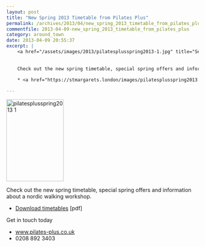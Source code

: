 ```yaml
---
layout: post
title: "New Spring 2013 Timetable from Pilates Plus"
permalink: /archives/2013/04/new_spring_2013_timetable_from_pilates_plus.html
commentfile: 2013-04-09-new_spring_2013_timetable_from_pilates_plus
category: around_town
date: 2013-04-09 20:55:37
excerpt: |
    <a href="/assets/images/2013/pilatesplusspring2013-1.jpg" title="See larger version of - pilatesplusspring2013 1"><img src="/assets/images/2013/pilatesplusspring2013-1_thumb.jpg" width="150" height="215" alt="pilatesplusspring2013 1" class="photo right" /></a>
    
    
    Check out the new spring timetable, special spring offers and information about a nordic walking workshop.
    
    * <a href="https://stmargarets.london/images/pilatesplusspring2013.pdf">Download timetables</a> [pdf]

---
```


<a href="/assets/images/2013/pilatesplusspring2013-1.jpg" title="See larger version of - pilatesplusspring2013 1"><img src="/assets/images/2013/pilatesplusspring2013-1_thumb.jpg" width="150" height="215" alt="pilatesplusspring2013 1" class="photo right" /></a>

Check out the new spring timetable, special spring offers and information about a nordic walking workshop.

-   [Download timetables](/images/pilatesplusspring2013.pdf) \[pdf\]

Get in touch today

-   www.pilates-plus.co.uk
-   0208 892 3403
